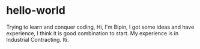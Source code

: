 # hello-world
Trying to learn and conquer coding,
Hi, I'm Bipin, I got some ideas and have experience, I think it is good combination to start.
My experience is in Industrial Contracting.
Iti.
